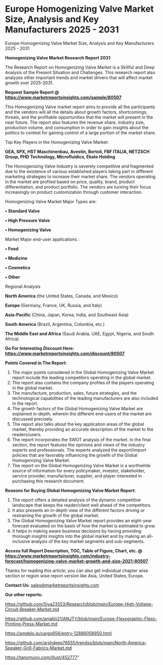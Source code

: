 # Europe Homogenizing Valve Market Size, Analysis and Key Manufacturers 2025 - 2031
Europe Homogenizing Valve Market Size, Analysis and Key Manufacturers 2025 - 2031

<strong>Homogenizing Valve Market Research Report 2031</strong>

The Research Report on Homogenizing Valve Market is a Skillful and Deep Analysis of the Present Situation and Challenges. This research report also analyzes other important trends and market drivers that will affect market growth over 2025-2031.

<strong>Request Sample Report @ <a href=https://www.marketreportsinsights.com/sample/80507>https://www.marketreportsinsights.com/sample/80507</a></strong>

This Homogenizing Valve market report aims to provide all the participants and the vendors will all the details about growth factors, shortcomings, threats, and the profitable opportunities that the market will present in the near future. The report also features the revenue share, industry size, production volume, and consumption in order to gain insights about the politics to contest for gaining control of a large portion of the market share.

Top Key Players in the Homogenizing Valve Market:

<strong>GEA, SPX, HST Maschinenbau, Avestin, Bertoli, FBF ITALIA, NETZSCH Group, PHD Technology, Microfluidics, Ekato Holding</strong>

The Homogenizing Valve Industry is severely competitive and fragmented due to the existence of various established players taking part in different marketing strategies to increase their market share. The vendors operating in the market are profiled based on price, quality, brand, product differentiation, and product portfolio. The vendors are turning their focus increasingly on product customization through customer interaction.

Homogenizing Valve Market Major Types are:

<strong>• Standard Valve

• High Pressure Valve

• Homogenizing Valve</strong>

Market Major end-user applications :

<strong>• Food

• Medicine

• Cosmetics

• Other</strong>

Regional Analysis

</u><strong><b>North America</b></strong> (the United States, Canada, and Mexico)

<strong><b>Europe </b></strong>(Germany, France, UK, Russia, and Italy)

<strong><b>Asia-Pacific</b></strong> (China, Japan, Korea, India, and Southeast Asia)

<strong><b>South America</b></strong> (Brazil, Argentina, Colombia, etc.)

<strong><b>The Middle East and Africa</b></strong> (Saudi Arabia, UAE, Egypt, Nigeria, and South Africa)

<strong>Go For Interesting Discount Here: <a href=https://www.marketreportsinsights.com/discount/80507>https://www.marketreportsinsights.com/discount/80507</a></strong>

<strong>Points Covered in The Report:</strong>
<ol>
  <li>The major points considered in the Global Homogenizing Valve Market report include the leading competitors operating in the global market.</li>
  <li>The report also contains the company profiles of the players operating in the global market.</li>
  <li>The manufacture, production, sales, future strategies, and the technological capabilities of the leading manufacturers are also included in the report.</li>
  <li>The growth factors of the Global Homogenizing Valve Market are explained in-depth, wherein the different end-users of the market are discussed precisely.</li>
  <li>The report also talks about the key application areas of the global market, thereby providing an accurate description of the market to the readers/users.</li>
  <li>The report incorporates the SWOT analysis of the market. In the final section, the report features the opinions and views of the industry experts and professionals. The experts analyzed the export/import policies that are favorably influencing the growth of the Global Homogenizing Valve Market.</li>
  <li>The report on the Global Homogenizing Valve Market is a worthwhile source of information for every policymaker, investor, stakeholder, service provider, manufacturer, supplier, and player interested in purchasing this research document.</li>
</ol>
<strong>Reasons for Buying Global Homogenizing Valve Market Report:</strong>

<ol>
  <li>The report offers a detailed analysis of the dynamic competitive landscape that keeps the reader/client well ahead of the competitors.</li>
  <li>It also presents an in-depth view of the different factors driving or restraining the growth of the global market.</li>
  <li>The Global Homogenizing Valve Market report provides an eight-year forecast evaluated on the basis of how the market is estimated to grow.</li>
  <li>It helps in making aware business decisions by having providing thorough insights insights into the global market and by making an all-inclusive analysis of the key market segments and sub-segments.</li>
</ol>
<strong>Access full Report Description, TOC, Table of Figure, Chart, etc. @ <a href=https://www.marketreportsinsights.com/industry-forecast/homogenizing-valve-market-growth-and-size-2021-80507>https://www.marketreportsinsights.com/industry-forecast/homogenizing-valve-market-growth-and-size-2021-80507</a></strong>


Thanks for reading this article; you can also get individual chapter wise section or region wise report version like Asia, United States, Europe.

<strong>Contact Us:</strong>
sales@marketreportsinsights.com

<strong>Our other reports:</strong>

<a href=https://github.com/Siya23553/Research/blob/main/Europe-High-Voltage-Circuit-Breaker-Market.md>https://github.com/Siya23553/Research/blob/main/Europe-High-Voltage-Circuit-Breaker-Market.md</a>

<a href=https://github.com/anjaliiii21/ANJTY/blob/main/Europe-Flexographic-Flexo-Printing-Press-Market.md>https://github.com/anjaliiii21/ANJTY/blob/main/Europe-Flexographic-Flexo-Printing-Press-Market.md</a>

<a href=https://ameblo.jp/cargo656/entry-12886058950.html>https://ameblo.jp/cargo656/entry-12886058950.html</a>

<a href=https://github.com/arshdeep76555/trendss/blob/main/North-America-Speaker-Grill-Fabrics-Market.md>https://github.com/arshdeep76555/trendss/blob/main/North-America-Speaker-Grill-Fabrics-Market.md</a>

<a href=https://tanomuno.com/illust/452777>https://tanomuno.com/illust/452777</a>"
